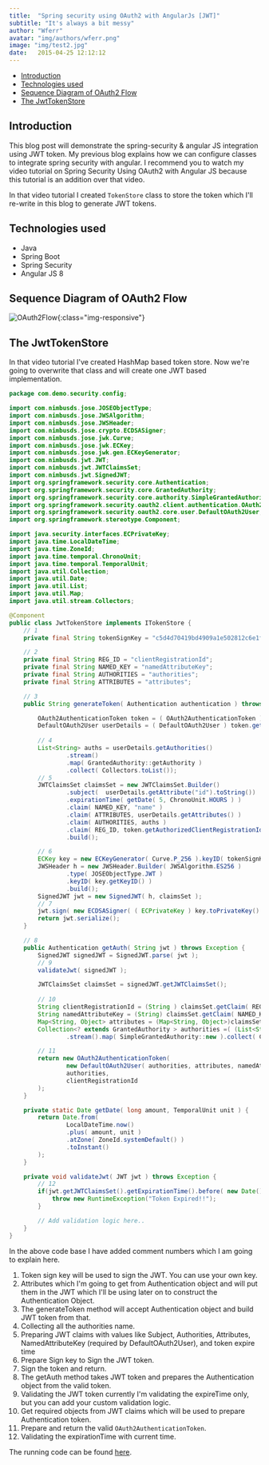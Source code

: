 ```yaml
---
title:  "Spring security using OAuth2 with AngularJs [JWT]"
subtitle: "It's always a bit messy"
author: "Wferr"
avatar: "img/authors/wferr.png"
image: "img/test2.jpg"
date:   2015-04-25 12:12:12
---
```



* [Introduction](#intro)
* [Technologies used](#tech-used)
* [Sequence Diagram of OAuth2 Flow](#diagram)
* [The JwtTokenStore](#token-store)

## Introduction <a name="intro"></a>
This blog post will demonstrate the spring-security & angular JS integration using JWT token. My previous blog explains how we can configure classes to integrate 
 spring security with angular. I recommend you to watch my video tutorial on Spring Security Using OAuth2 with Angular JS
 because this tutorial is an addition over that video.
 
In that video tutorial I created `TokenStore` class to store the token which I'll re-write in this blog to generate JWT tokens.
 
## Technologies used <a name="tech-used"></a>
* Java
* Spring Boot
* Spring Security
* Angular JS 8

## Sequence Diagram of OAuth2 Flow<a name="diagram"></a>

![OAuth2Flow](/public/images/spring/OAuthFlow.png){:class="img-responsive"}

## The JwtTokenStore<a name="token-store"></a>
In that video tutorial I've created HashMap based token store. Now we're going to overwrite that class and will
 create one JWT based implementation.

```java
package com.demo.security.config;

import com.nimbusds.jose.JOSEObjectType;
import com.nimbusds.jose.JWSAlgorithm;
import com.nimbusds.jose.JWSHeader;
import com.nimbusds.jose.crypto.ECDSASigner;
import com.nimbusds.jose.jwk.Curve;
import com.nimbusds.jose.jwk.ECKey;
import com.nimbusds.jose.jwk.gen.ECKeyGenerator;
import com.nimbusds.jwt.JWT;
import com.nimbusds.jwt.JWTClaimsSet;
import com.nimbusds.jwt.SignedJWT;
import org.springframework.security.core.Authentication;
import org.springframework.security.core.GrantedAuthority;
import org.springframework.security.core.authority.SimpleGrantedAuthority;
import org.springframework.security.oauth2.client.authentication.OAuth2AuthenticationToken;
import org.springframework.security.oauth2.core.user.DefaultOAuth2User;
import org.springframework.stereotype.Component;

import java.security.interfaces.ECPrivateKey;
import java.time.LocalDateTime;
import java.time.ZoneId;
import java.time.temporal.ChronoUnit;
import java.time.temporal.TemporalUnit;
import java.util.Collection;
import java.util.Date;
import java.util.List;
import java.util.Map;
import java.util.stream.Collectors;

@Component
public class JwtTokenStore implements ITokenStore {
    // 1
    private final String tokenSignKey = "c5d4d70419bd4909a1e502812c6e1f2b";

    // 2
    private final String REG_ID = "clientRegistrationId";
    private final String NAMED_KEY = "namedAttributeKey";
    private final String AUTHORITIES = "authorities";
    private final String ATTRIBUTES = "attributes";

    // 3
    public String generateToken( Authentication authentication ) throws Exception {

        OAuth2AuthenticationToken token = ( OAuth2AuthenticationToken ) authentication;
        DefaultOAuth2User userDetails = ( DefaultOAuth2User ) token.getPrincipal();
    
        // 4
        List<String> auths = userDetails.getAuthorities()
                .stream()
                .map( GrantedAuthority::getAuthority )
                .collect( Collectors.toList());
        // 5
        JWTClaimsSet claimsSet = new JWTClaimsSet.Builder()
                .subject(  userDetails.getAttribute("id").toString())
                .expirationTime( getDate( 5, ChronoUnit.HOURS ) )
                .claim( NAMED_KEY, "name" )
                .claim( ATTRIBUTES, userDetails.getAttributes() )
                .claim( AUTHORITIES, auths )
                .claim( REG_ID, token.getAuthorizedClientRegistrationId() )
                .build();

        // 6
        ECKey key = new ECKeyGenerator( Curve.P_256 ).keyID( tokenSignKey ).generate();
        JWSHeader h = new JWSHeader.Builder( JWSAlgorithm.ES256 )
                .type( JOSEObjectType.JWT )
                .keyID( key.getKeyID() )
                .build();
        SignedJWT jwt = new SignedJWT( h, claimsSet );
        // 7
        jwt.sign( new ECDSASigner( ( ECPrivateKey ) key.toPrivateKey() ) );
        return jwt.serialize();
    }

    // 8
    public Authentication getAuth( String jwt ) throws Exception {
        SignedJWT signedJWT = SignedJWT.parse( jwt );
        // 9
        validateJwt( signedJWT );

        JWTClaimsSet claimsSet = signedJWT.getJWTClaimsSet();
        
        // 10
        String clientRegistrationId = (String ) claimsSet.getClaim( REG_ID );
        String namedAttributeKey = (String) claimsSet.getClaim( NAMED_KEY );
        Map<String, Object> attributes = (Map<String, Object>)claimsSet.getClaim( ATTRIBUTES );
        Collection<? extends GrantedAuthority > authorities =( (List<String> ) claimsSet.getClaim( AUTHORITIES ))
                .stream().map( SimpleGrantedAuthority::new ).collect( Collectors.toSet());

        // 11
        return new OAuth2AuthenticationToken(
                new DefaultOAuth2User( authorities, attributes, namedAttributeKey ),
                authorities,
                clientRegistrationId
        );
    }

    private static Date getDate( long amount, TemporalUnit unit ) {
        return Date.from(
                LocalDateTime.now()
                .plus( amount, unit )
                .atZone( ZoneId.systemDefault() )
                .toInstant()
        );
    }

    private void validateJwt( JWT jwt ) throws Exception {
        // 12
        if(jwt.getJWTClaimsSet().getExpirationTime().before( new Date() )){
            throw new RuntimeException("Token Expired!!");
        }

        // Add validation logic here..
    }
}
```

In the above code base I have added comment numbers which I am going to explain here.
1. Token sign key will be used to sign the JWT. You can use your own key.
2. Attributes which I'm going to get from Authentication object and will put them in the JWT which I'll be using later on to construct the Authentication Object.
3. The generateToken method will accept Authentication object and build JWT token from that.
4. Collecting all the authorities name.
5. Preparing JWT claims with values like Subject, Authorities, Attributes, NamedAttributeKey (required by DefaultOAuth2User), and token expire time
6. Prepare Sign key to Sign the JWT token.
7. Sign the token and return.
8. The getAuth method takes JWT token and prepares the Authentication object from the valid token.
9. Validating the JWT token currently I'm validating the expireTime only, but you can add your custom validation logic.
10. Get required objects from JWT claims which will be used to prepare Authentication token.
11. Prepare and return the valid `OAuth2AuthenticationToken`.
12. Validating the expirationTime with current time.

The running code can be found [here](https://github.com/jeetmp3/tutorials/tree/security-jwt/spring-security-angular). 
